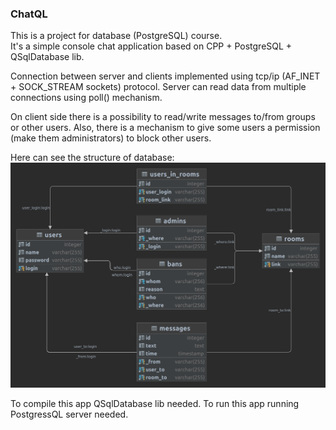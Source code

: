 ### ChatQL
This is a project for database (PostgreSQL) course. \
It's a simple console chat application based on CPP + PostgreSQL + QSqlDatabase lib.

Connection between server and clients implemented using tcp/ip (AF_INET + SOCK_STREAM sockets) protocol. 
Server can read data from multiple connections using poll() mechanism.

On client side there is a possibility to read/write messages to/from groups or other users.
Also, there is a mechanism to give some users a permission (make them administrators) to block other users.

Here can see the structure of database:
![schema](public.png)

To compile this app QSqlDatabase lib needed.
To run this app running PostgressQL server needed.
